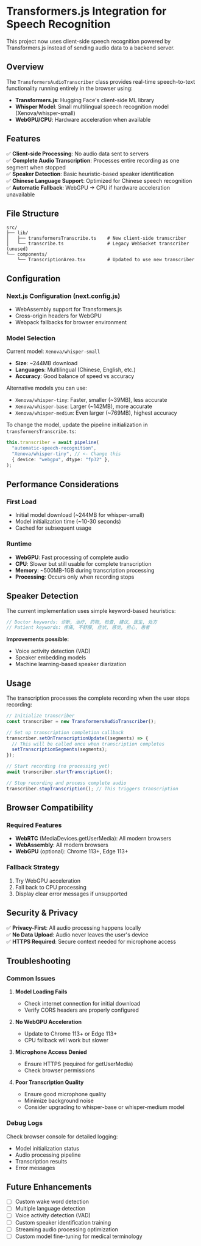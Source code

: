 # Transformers.js Integration for Speech Recognition

This project now uses client-side speech recognition powered by Transformers.js instead of sending audio data to a backend server.

## Overview

The `TransformersAudioTranscriber` class provides real-time speech-to-text functionality running entirely in the browser using:

- **Transformers.js**: Hugging Face's client-side ML library
- **Whisper Model**: Small multilingual speech recognition model (Xenova/whisper-small)
- **WebGPU/CPU**: Hardware acceleration when available

## Features

✅ **Client-side Processing**: No audio data sent to servers  
✅ **Complete Audio Transcription**: Processes entire recording as one segment when stopped  
✅ **Speaker Detection**: Basic heuristic-based speaker identification  
✅ **Chinese Language Support**: Optimized for Chinese speech recognition  
✅ **Automatic Fallback**: WebGPU → CPU if hardware acceleration unavailable

## File Structure

```
src/
├── lib/
│   ├── transformersTranscribe.ts    # New client-side transcriber
│   └── transcribe.ts                # Legacy WebSocket transcriber (unused)
└── components/
    └── TranscriptionArea.tsx        # Updated to use new transcriber
```

## Configuration

### Next.js Configuration (next.config.js)

- WebAssembly support for Transformers.js
- Cross-origin headers for WebGPU
- Webpack fallbacks for browser environment

### Model Selection

Current model: `Xenova/whisper-small`

- **Size**: ~244MB download
- **Languages**: Multilingual (Chinese, English, etc.)
- **Accuracy**: Good balance of speed vs accuracy

Alternative models you can use:

- `Xenova/whisper-tiny`: Faster, smaller (~39MB), less accurate
- `Xenova/whisper-base`: Larger (~142MB), more accurate
- `Xenova/whisper-medium`: Even larger (~769MB), highest accuracy

To change the model, update the pipeline initialization in `transformersTranscribe.ts`:

```typescript
this.transcriber = await pipeline(
  "automatic-speech-recognition",
  "Xenova/whisper-tiny", // <- Change this
  { device: "webgpu", dtype: "fp32" },
);
```

## Performance Considerations

### First Load

- Initial model download (~244MB for whisper-small)
- Model initialization time (~10-30 seconds)
- Cached for subsequent usage

### Runtime

- **WebGPU**: Fast processing of complete audio
- **CPU**: Slower but still usable for complete transcription
- **Memory**: ~500MB-1GB during transcription processing
- **Processing**: Occurs only when recording stops

## Speaker Detection

The current implementation uses simple keyword-based heuristics:

```typescript
// Doctor keywords: 诊断, 治疗, 药物, 检查, 建议, 医生, 处方
// Patient keywords: 疼痛, 不舒服, 症状, 感觉, 担心, 患者
```

**Improvements possible:**

- Voice activity detection (VAD)
- Speaker embedding models
- Machine learning-based speaker diarization

## Usage

The transcription processes the complete recording when the user stops recording:

```typescript
// Initialize transcriber
const transcriber = new TransformersAudioTranscriber();

// Set up transcription completion callback
transcriber.setOnTranscriptionUpdate((segments) => {
  // This will be called once when transcription completes
  setTranscriptionSegments(segments);
});

// Start recording (no processing yet)
await transcriber.startTranscription();

// Stop recording and process complete audio
transcriber.stopTranscription(); // This triggers transcription
```

## Browser Compatibility

### Required Features

- **WebRTC** (MediaDevices.getUserMedia): All modern browsers
- **WebAssembly**: All modern browsers
- **WebGPU** (optional): Chrome 113+, Edge 113+

### Fallback Strategy

1. Try WebGPU acceleration
2. Fall back to CPU processing
3. Display clear error messages if unsupported

## Security & Privacy

✅ **Privacy-First**: All audio processing happens locally  
✅ **No Data Upload**: Audio never leaves the user's device  
✅ **HTTPS Required**: Secure context needed for microphone access

## Troubleshooting

### Common Issues

1. **Model Loading Fails**
   - Check internet connection for initial download
   - Verify CORS headers are properly configured

2. **No WebGPU Acceleration**
   - Update to Chrome 113+ or Edge 113+
   - CPU fallback will work but slower

3. **Microphone Access Denied**
   - Ensure HTTPS (required for getUserMedia)
   - Check browser permissions

4. **Poor Transcription Quality**
   - Ensure good microphone quality
   - Minimize background noise
   - Consider upgrading to whisper-base or whisper-medium model

### Debug Logs

Check browser console for detailed logging:

- Model initialization status
- Audio processing pipeline
- Transcription results
- Error messages

## Future Enhancements

- [ ] Custom wake word detection
- [ ] Multiple language detection
- [ ] Voice activity detection (VAD)
- [ ] Custom speaker identification training
- [ ] Streaming audio processing optimization
- [ ] Custom model fine-tuning for medical terminology
